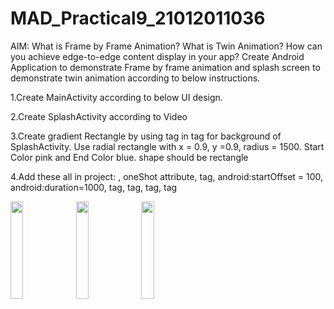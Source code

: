 # MAD_Practical9_21012011036
AIM: What is Frame by Frame Animation? What is Twin Animation? How can you achieve edge-to-edge content display in your app?  Create Android Application to demonstrate Frame by frame animation and splash screen to demonstrate twin animation according to below instructions.

1.Create MainActivity according to below UI design.

2.Create SplashActivity according to Video

3.Create gradient Rectangle by using <gradient> tag in <shape> tag for background of SplashActivity. Use radial rectangle with x = 0.9, y =0.9, radius = 1500. Start Color pink and End Color blue. shape should be rectangle

4.Add these all in project: <animation-list>, oneShot attribute, <set> tag, android:startOffset = 100, android:duration=1000, <scale> tag, <translate> tag, <rotate> tag, <alpha> tag

<img src="https://github.com/Krishna7249/MAD_Practical9_21012011036/assets/98690735/978786ce-4dd6-46cf-b1c7-adf07c19f5e0" width=20% height=20%>
<img src="https://github.com/Krishna7249/MAD_Practical9_21012011036/assets/98690735/b081856d-1ffa-488c-9723-5e994ee1bb9f" width=20% height=20%>
<img src="https://github.com/Krishna7249/MAD_Practical9_21012011036/assets/98690735/dc1d6f0c-b00a-4e9a-85a2-0fae7c7843aa" width=20% height=20%>
